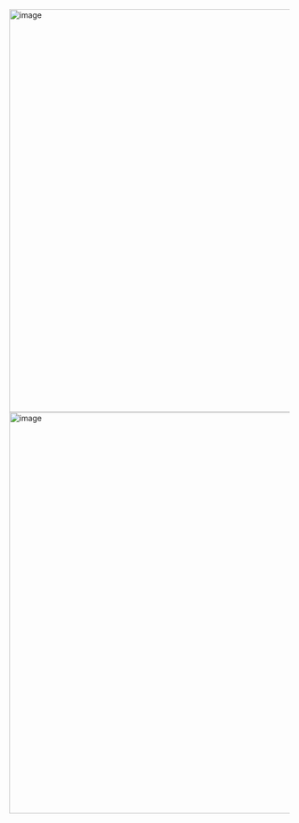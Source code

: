 <img width="724" alt="image" src="https://github.com/pisuttipong/portfolio/assets/73054276/3678645f-8c55-460e-8af7-3a0584e28b07">

<img width="721" alt="image" src="https://github.com/pisuttipong/portfolio/assets/73054276/0a737bda-d944-4c00-a6e0-b393e1fe2553">
